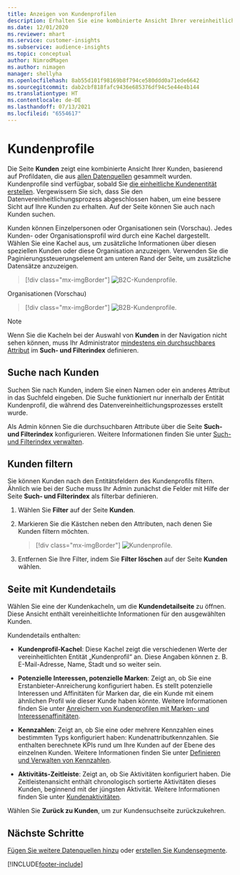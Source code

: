 ```yaml
---
title: Anzeigen von Kundenprofilen
description: Erhalten Sie eine kombinierte Ansicht Ihrer vereinheitlichten Kundendaten.
ms.date: 12/01/2020
ms.reviewer: mhart
ms.service: customer-insights
ms.subservice: audience-insights
ms.topic: conceptual
author: NimrodMagen
ms.author: nimagen
manager: shellyha
ms.openlocfilehash: 8ab55d101f98169b8f794ce580ddd0a71ede6642
ms.sourcegitcommit: dab2cbf818fafc9436e685376df94c5e44e4b144
ms.translationtype: HT
ms.contentlocale: de-DE
ms.lasthandoff: 07/13/2021
ms.locfileid: "6554617"
---
```

# <a name="customer-profiles"></a>Kundenprofile

Die Seite **Kunden** zeigt eine kombinierte Ansicht Ihrer Kunden, basierend auf Profildaten, die aus [allen Datenquellen](data-sources.md) gesammelt wurden. Kundenprofile sind verfügbar, sobald Sie [die einheitliche Kundenentität erstellen](data-unification.md). Vergewissern Sie sich, dass Sie den Datenvereinheitlichungsprozess abgeschlossen haben, um eine bessere Sicht auf Ihre Kunden zu erhalten. Auf der Seite können Sie auch nach Kunden suchen.

Kunden können Einzelpersonen oder Organisationen sein (Vorschau). Jedes Kunden- oder Organisationsprofil wird durch eine Kachel dargestellt. Wählen Sie eine Kachel aus, um zusätzliche Informationen über diesen speziellen Kunden oder diese Organisation anzuzeigen. Verwenden Sie die Paginierungssteuerungselement am unteren Rand der Seite, um zusätzliche Datensätze anzuzeigen.

> [!div class="mx-imgBorder"] 
> ![B2C-Kundenprofile.](media/profiles-customers.png "B2C-Kundenprofile")

Organisationen (Vorschau)
> [!div class="mx-imgBorder"] 
> ![B2B-Kundenprofile.](media/profile-customers-b2b.png "B2B-Kundenprofile")

> [!NOTE]
> Wenn Sie die Kacheln bei der Auswahl von **Kunden** in der Navigation nicht sehen können, muss Ihr Administrator [mindestens ein durchsuchbares Attribut](search-filter-index.md) im **Such- und Filterindex** definieren.

## <a name="search-for-customers"></a>Suche nach Kunden

Suchen Sie nach Kunden, indem Sie einen Namen oder ein anderes Attribut in das Suchfeld eingeben. Die Suche funktioniert nur innerhalb der Entität Kundenprofil, die während des Datenvereinheitlichungsprozesses erstellt wurde.

Als Admin können Sie die durchsuchbaren Attribute über die Seite **Such- und Filterindex** konfigurieren. Weitere Informationen finden Sie unter [Such- und Filterindex verwalten](search-filter-index.md).

## <a name="filter-customers"></a>Kunden filtern

Sie können Kunden nach den Entitätsfeldern des Kundenprofils filtern. Ähnlich wie bei der Suche muss Ihr Admin zunächst die Felder mit Hilfe der Seite **Such- und Filterindex** als filterbar definieren.

1. Wählen Sie **Filter** auf der Seite **Kunden**.

2. Markieren Sie die Kästchen neben den Attributen, nach denen Sie Kunden filtern möchten.

   > [!div class="mx-imgBorder"] 
   > ![Kundenprofile.](media/profiles-customers3.png "Kundenprofile")

3. Entfernen Sie Ihre Filter, indem Sie **Filter löschen** auf der Seite **Kunden** wählen.

##  <a name="customer-details-page"></a>Seite mit Kundendetails

Wählen Sie eine der Kundenkacheln, um die **Kundendetailseite** zu öffnen. Diese Ansicht enthält vereinheitlichte Informationen für den ausgewählten Kunden.

Kundendetails enthalten:

-   **Kundenprofil-Kachel**: Diese Kachel zeigt die verschiedenen Werte der vereinheitlichten Entität „Kundenprofil“ an. Diese Angaben können z. B. E-Mail-Adresse, Name, Stadt und so weiter sein. 

-   **Potenzielle Interessen, potenzielle Marken**: Zeigt an, ob Sie eine Erstanbieter-Anreicherung konfiguriert haben. Es stellt potenzielle Interessen und Affinitäten für Marken dar, die ein Kunde mit einem ähnlichen Profil wie dieser Kunde haben könnte. Weitere Informationen finden Sie unter [Anreichern von Kundenprofilen mit Marken- und Interessenaffinitäten](enrichment-microsoft.md).

-   **Kennzahlen**: Zeigt an, ob Sie eine oder mehrere Kennzahlen eines bestimmten Typs konfiguriert haben: Kundenattributkennzahlen. Sie enthalten berechnete KPIs rund um Ihre Kunden auf der Ebene des einzelnen Kunden. Weitere Informationen finden Sie unter [Definieren und Verwalten von Kennzahlen](measures.md).

-   **Aktivitäts-Zeitleiste**: Zeigt an, ob Sie Aktivitäten konfiguriert haben. Die Zeitleistenansicht enthält chronologisch sortierte Aktivitäten dieses Kunden, beginnend mit der jüngsten Aktivität. Weitere Informationen finden Sie unter [Kundenaktivitäten](activities.md).

Wählen Sie **Zurück zu Kunden**, um zur Kundensuchseite zurückzukehren.

## <a name="next-steps"></a>Nächste Schritte

[Fügen Sie weitere Datenquellen hinzu](data-sources.md) oder [erstellen Sie Kundensegmente](segments.md).


[!INCLUDE[footer-include](../includes/footer-banner.md)]
